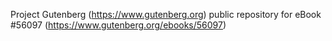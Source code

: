 Project Gutenberg (https://www.gutenberg.org) public repository for
eBook #56097 (https://www.gutenberg.org/ebooks/56097)
